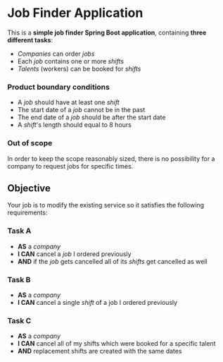 # Job Finder Application

This is a **simple job finder Spring Boot application**, containing **three different tasks**:

- *Companies* can order *jobs*
- Each *job* contains one or more *shifts*
- *Talents* (workers) can be booked for *shifts*

### Product boundary conditions

- A *job* should have at least one *shift*
- The start date of a *job* cannot be in the past
- The end date of a *job* should be after the start date
- A *shift*'s length should equal to 8 hours

### Out of scope

In order to keep the scope reasonably sized, there is no possibility for a company to request jobs for specific times.

## Objective

Your job is to modify the existing service so it satisfies the following requirements:

### Task A

- **AS** a *company*
- **I CAN** cancel a *job* I ordered previously
- **AND** if the *job* gets cancelled all of its *shifts* get cancelled as well

### Task B

- **AS** a *company*
- **I CAN** cancel a single *shift* of a job I ordered previously

### Task C

- **AS** a *company*
- **I CAN** cancel all of my shifts which were booked for a specific talent
- **AND** replacement shifts are created with the same dates
